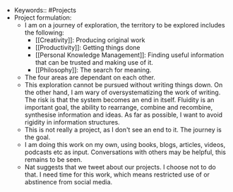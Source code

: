 - Keywords:: #Projects
- Project formulation:
    - I am on a journey of exploration, the territory to be explored includes the following:
        - [[Creativity]]: Producing original work
        - [[Productivity]]: Getting things done
        - [[Personal Knowledge Management]]: Finding useful information that can be trusted and making use of it.
        - [[Philosophy]]: The search for meaning.
    - The four areas are dependant on each other.
    - This exploration cannot be pursued without writing things down. On the other hand, I am wary of oversystematizing the work of writing. The risk is that the system becomes an end in itself. Fluidity is an important goal, the ability to rearrange, combine and recombine, synthesise information and ideas. As far as possible, I want to avoid rigidity in information structures.
    - This is not really a project, as I don't see an end to it. The journey is the goal.
    - I am doing this work on my own, using books, blogs, articles, videos, podcasts  etc as input. Conversations with others may be helpful, this remains to be seen.
    - Nat suggests that we tweet about our projects. I choose not to do that. I need time for this work, which means restricted use of or abstinence from social media.

